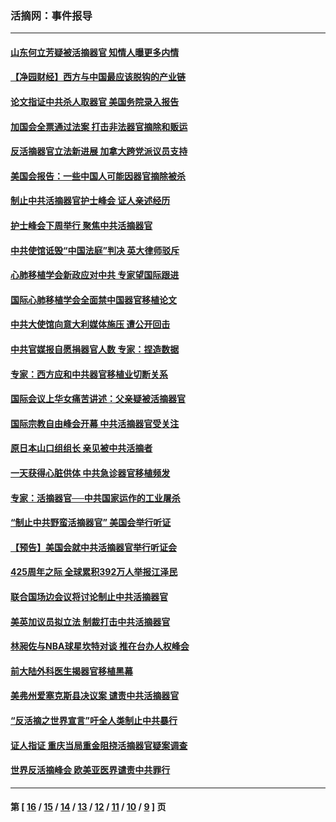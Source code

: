 ### 活摘网：事件报导
---
#### [山东何立芳疑被活摘器官 知情人曝更多内情](../../pages/nf5877/n14047530.md?10020430) 
#### [【净园财经】西方与中国最应该脱钩的产业链](../../pages/nf5877/n14016113.md?10020430) 
#### [论文指证中共杀人取器官 美国务院录入报告](../../pages/nf5877/n13999890.md?10020430) 
#### [加国会全票通过法案 打击非法器官摘除和贩运](../../pages/nf5877/n13884924.md?10020430) 
#### [反活摘器官立法新进展 加拿大跨党派议员支持](../../pages/nf5877/n13876061.md?10020430) 
#### [美国会报告：一些中国人可能因器官摘除被杀](../../pages/nf5877/n13867964.md?10020430) 
#### [制止中共活摘器官护士峰会 证人亲述经历](../../pages/nf5877/n13859007.md?10020430) 
#### [护士峰会下周举行 聚焦中共活摘器官](../../pages/nf5877/n13855418.md?10020430) 
#### [中共使馆诋毁“中国法庭”判决 英大律师驳斥](../../pages/nf5877/n13833945.md?10020430) 
#### [心肺移植学会新政应对中共 专家望国际跟进](../../pages/nf5877/n13829043.md?10020430) 
#### [国际心肺移植学会全面禁中国器官移植论文](../../pages/nf5877/n13827785.md?10020430) 
#### [中共大使馆向意大利媒体施压 遭公开回击](../../pages/nf5877/n13826038.md?10020430) 
#### [中共官媒报自愿捐器官人数 专家：捏造数据](../../pages/nf5877/n13814130.md?10020430) 
#### [专家：西方应和中共器官移植业切断关系](../../pages/nf5877/n13772828.md?10020430) 
#### [国际会议上华女痛苦讲述：父亲疑被活摘器官](../../pages/nf5877/n13771583.md?10020430) 
#### [国际宗教自由峰会开幕 中共活摘器官受关注](../../pages/nf5877/n13769995.md?10020430) 
#### [原日本山口组组长 亲见被中共活摘者](../../pages/nf5877/n13767360.md?10020430) 
#### [一天获得心脏供体 中共急诊器官移植频发](../../pages/nf5877/n13764689.md?10020430) 
#### [专家：活摘器官──中共国家运作的工业屠杀](../../pages/nf5877/n13761178.md?10020430) 
#### [“制止中共野蛮活摘器官” 美国会举行听证](../../pages/nf5877/n13735831.md?10020430) 
#### [【预告】美国会就中共活摘器官举行听证会](../../pages/nf5877/n13732843.md?10020430) 
#### [425周年之际 全球累积392万人举报江泽民](../../pages/nf5877/n13719232.md?10020430) 
#### [联合国场边会议将讨论制止中共活摘器官](../../pages/nf5877/n13656361.md?10020430) 
#### [美英加议员拟立法 制裁打击中共活摘器官](../../pages/nf5877/n13430251.md?10020430) 
#### [林昶佐与NBA球星坎特对谈 推在台办人权峰会](../../pages/nf5877/n13414467.md?10020430) 
#### [前大陆外科医生揭器官移植黑幕](../../pages/nf5877/n13401416.md?10020430) 
#### [美弗州爱塞克斯县决议案 谴责中共活摘器官](../../pages/nf5877/n13320919.md?10020430) 
#### [“反活摘之世界宣言”吁全人类制止中共暴行](../../pages/nf5877/n13259730.md?10020430) 
#### [证人指证 重庆当局重金阻挠活摘器官疑案调查](../../pages/nf5877/n13259127.md?10020430) 
#### [世界反活摘峰会 欧美亚医界谴责中共罪行](../../pages/nf5877/n13253550.md?10020430) 

---
#### 第 [ [16](./16.md?10020430) / [15](./15.md?10020430) / [14](./14.md?10020430) / [13](./13.md?10020430) / [12](./12.md?10020430) / [11](./11.md?10020430) / [10](./10.md?10020430) / [9](./9.md?10020430) ] 页
